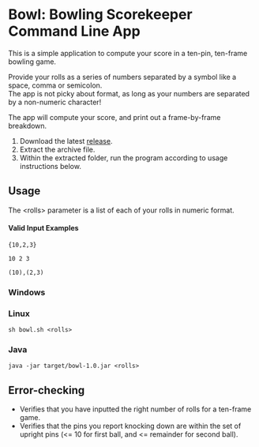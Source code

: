 # Bowl: Bowling Scorekeeper Command Line App

This is a simple application to compute your score in a ten-pin, ten-frame bowling game.

Provide your rolls as a series of numbers separated by a symbol like a space, comma or semicolon.  
The app is not picky about format, as long as your numbers are separated by a non-numeric character!

The app will compute your score, and print out a frame-by-frame breakdown.

1. Download the latest [release](https://github.com/jfirtree/bowl/archive/1.0.zip).
2. Extract the archive file.
3. Within the extracted folder, run the program according to usage instructions below.

## Usage
The \<rolls\> parameter is a list of each of your rolls in numeric format.
#### Valid Input Examples 
`{10,2,3}`

`10 2 3`

`(10),(2,3)`

### Windows
### Linux
`sh bowl.sh <rolls>`
### Java
`java -jar target/bowl-1.0.jar <rolls>`

## Error-checking
* Verifies that you have inputted the right number of rolls for a ten-frame game.
* Verifies that the pins you report knocking down are within the set of upright pins (<= 10 for first ball, and <= remainder for second ball).
